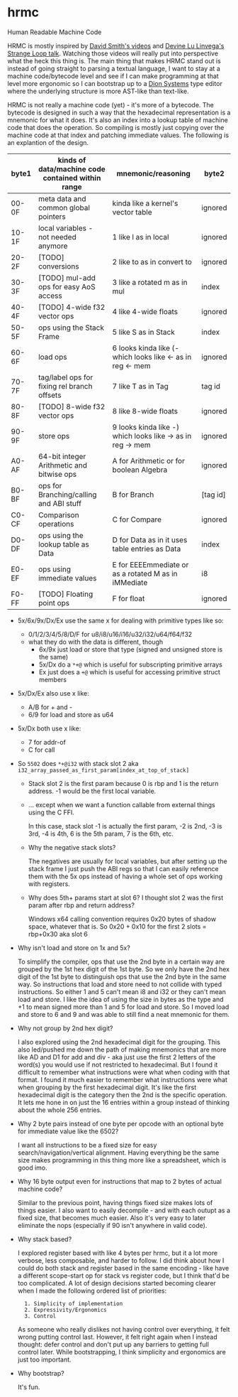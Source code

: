 # hrmc
Human Readable Machine Code

HRMC is mostly inspired by [David Smith's videos](https://www.youtube.com/@davidsmith7791/videos)
and [Devine Lu Linvega's Strange Loop talk](https://www.youtube.com/watch?v=T3u7bGgVspM).
Watching those videos will really put into perspective what the heck this thing is.
The main thing that makes HRMC stand out is instead of going straight to parsing a textual language,
I want to stay at a machine code/bytecode level and see if I can make programming at that level more ergonomic
so I can bootstrap up to a [Dion Systems](https://www.youtube.com/watch?v=GB_oTjVVgDc) type editor
where the underlying structure is more AST-like than text-like.

HRMC is not really a machine code (yet) - it's more of a bytecode.
The bytecode is designed in such a way that the hexadecimal representation is a mnemonic for what it does.
It's also an index into a lookup table of machine code that does the operation.
So compiling is mostly just copying over the machine code at that index and patching immediate values.
The following is an explantion of the design.

| byte1 | kinds of data/machine code contained within range |                     mnemonic/reasoning                     | byte2  |
| ----- | ------------------------------------------------- | ---------------------------------------------------------- | -----  |
| 00-0F | meta data and common global pointers              | kinda like a kernel's vector table                         | ignored|
| 10-1F | local variables - not needed anymore              | 1 like l as in local                                       | ignored|
| 20-2F | [TODO] conversions                                | 2 like to as in convert to                                 | ignored|
| 30-3F | [TODO] mul-add ops for easy AoS access            | 3 like a rotated m as in mul                               | index  |
| 40-4F | [TODO] 4-wide f32 vector ops                      | 4 like 4-wide floats                                       | ignored|
| 50-5F | ops using the Stack Frame                         | 5 like S as in Stack                                       | index  |
| 60-6F | load ops                                          | 6 looks kinda like (- which looks like <- as in reg <- mem | ignored|
| 70-7F | tag/label ops for fixing rel branch offsets       | 7 like T as in Tag                                         | tag id |
| 80-8F | [TODO] 8-wide f32 vector ops                      | 8 like 8-wide floats                                       | ignored|
| 90-9F | store ops                                         | 9 looks kinda like -) which looks like -> as in reg -> mem | ignored|
| A0-AF | 64-bit integer Arithmetic and bitwise ops         | A for Arithmetic or for boolean Algebra                    | ignored|
| B0-BF | ops for Branching/calling and ABI stuff           | B for Branch                                               |[tag id]|
| C0-CF | Comparison operations                             | C for Compare                                              | ignored|
| D0-DF | ops using the lookup table as Data                | D for Data as in it uses table entries as Data             | index  |
| E0-EF | ops using immediate values                        | E for EEEEmmediate or as a rotated M as in iMMediate       | i8     |
| F0-FF | [TODO] Floating point ops                         | F for float                                                | ignored|

- 5x/6x/9x/Dx/Ex use the same x for dealing with primitive types like so:
	- 0/1/2/3/4/5/8/D/F for u8/i8/u16/i16/u32/i32/u64/f64/f32
	- what they do with the data is different, though
		- 6x/9x just load or store that type (signed and unsigned store is the same)
		- 5x/Dx do a `*+@` which is useful for subscripting primitive arrays
		- Ex just does a `+@` which is useful for accessing primitive struct members
- 5x/Dx/Ex also use x like:
	- A/B for + and -
	- 6/9 for load and store as u64
- 5x/Dx both use x like:
	- 7 for addr-of
	- C for call

- So `5502` does `*+@i32` with stack slot 2 aka `i32_array_passed_as_first_param[index_at_top_of_stack]`
	- Stack slot 2 is the first param because 0 is rbp and 1 is the return address. -1 would be the first local variable.
	- ... except when we want a function callable from external things using the C FFI.

		In this case, stack slot -1 is actually the first param, -2 is 2nd, -3 is 3rd, -4 is 4th, 6 is the 5th param, 7 is the 6th, etc.

	- Why the negative stack slots?

		The negatives are usually for local variables, but after setting up the stack frame I just push the ABI regs
		so that I can easily reference them with the 5x ops instead of having a whole set of ops working with registers.

	- Why does 5th+ params start at slot 6? I thought slot 2 was the first param after rbp and return address?

		Windows x64 calling convention requires 0x20 bytes of shadow space, whatever that is.
		So 0x20 + 0x10 for the first 2 slots = rbp+0x30 aka slot 6

- Why isn't load and store on 1x and 5x?

	To simplify the compiler, ops that use the 2nd byte in a certain way are grouped by the 1st hex digit of the 1st byte.
	So we only have the 2nd hex digit of the 1st byte to distinguish ops that use the 2nd byte in the same way.
	So instructions that load and store need to not collide with typed instructions.
	So either 1 and 5 can't mean i8 and i32 or they can't mean load and store.
	I like the idea of using the size in bytes as the type and +1 to mean signed more than 1 and 5 for load and store.
	So I moved load and store to 6 and 9 and was able to still find a neat mnemonic for them.

- Why not group by 2nd hex digit?

	I also explored using the 2nd hexadecimal digit for the grouping.
	This also led/pushed me down the path of making mnemonics that are more like AD and D1 for add and div
		- aka just use the first 2 letters of the word(s) you would use if not restricted to hexadecimal.
	But I found it difficult to remember what instructions were what when coding with that format.
	I found it much easier to remember what instructions were what when grouping by the first hexadecimal digit.
	It's like the first hexadecimal digit is the category then the 2nd is the specific operation.
	It lets me hone in on just the 16 entries within a group instead of thinking about the whole 256 entries.

- Why 2 byte pairs instead of one byte per opcode with an optional byte for immediate value like the 6502?

	I want all instructions to be a fixed size for easy search/navigation/vertical alignment.
	Having everything be the same size makes programming in this thing more like a spreadsheet, which is good imo.

- Why 16 byte output even for instructions that map to 2 bytes of actual machine code?

	Similar to the previous point, having things fixed size makes lots of things easier.
	I also want to easily decompile - and with each outupt as a fixed size, that becomes much easier.
	Also it's very easy to later eliminate the nops (especially if 90 isn't anywhere in valid code).

- Why stack based?

	I explored register based with like 4 bytes per hrmc, but it a lot more verbose, less composable, and harder to follow.
	I did think about how I could do both stack and register based in the same encoding
		- like have a different scope-start op for stack vs register code, but I think that'd be too complicated.
	A lot of design decisions started becoming clearer when I made the following ordered list of priorities:

		1. Simplicity of implementation
		2. Expressivity/Ergonomics
		3. Control
	
	As someone who really dislikes not having control over everything, it felt wrong putting control last.
	However, it felt right again when I instead thought: defer control and don't put up any barriers to getting full control later.
	While bootstrapping, I think simplicity and ergonomics are just too important.

- Why bootstrap?

	It's fun.

